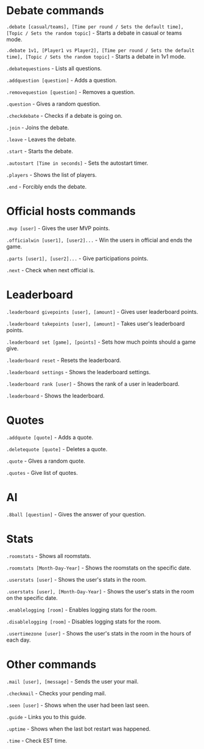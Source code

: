 # Debate commands
`.debate [casual/teams], [Time per round / Sets the default time], [Topic / Sets the random topic]` - Starts a debate in casual or teams mode.

`.debate 1v1, [Player1 vs Player2], [Time per round / Sets the default time], [Topic / Sets the random topic]` -  Starts a debate in 1v1 mode.

`.debatequestions` - Lists all questions.

`.addquestion [question]` - Adds a question.

`.removequestion [question]` - Removes a question.

`.question` - Gives a random question.

`.checkdebate` - Checks if a debate is going on.

`.join` - Joins the debate.

`.leave` - Leaves the debate.

`.start` - Starts the debate.

`.autostart [Time in seconds]` - Sets the autostart timer.

`.players` - Shows the list of players.

`.end` - Forcibly ends the debate.

# Official hosts commands
`.mvp [user]` - Gives the user MVP points.

`.officialwin [user1], [user2]...` - Win the users in official and ends the game.

`.parts [user1], [user2]...` - Give participations points.

`.next` - Check when next official is.

# Leaderboard 
`.leaderboard givepoints [user], [amount]` - Gives user leaderboard points.

`.leaderboard takepoints [user], [amount]` - Takes user's leaderboard points.

`.leaderboard set [game], [points]` - Sets how much points should a game give.

`.leaderboard reset` - Resets the leaderboard.

`.leaderboard settings` - Shows the leaderboard settings.

`.leaderboard rank [user]` - Shows the rank of a user in leaderboard.

`.leaderboard` - Shows the leaderboard.

# Quotes 
`.addquote [quote]` - Adds a quote.

`.deletequote [quote]` - Deletes a quote.

`.quote` - GIves a random quote.

`.quotes` - Give list of quotes.

# AI 
`.8ball [question]` - Gives the answer of your question.

# Stats
`.roomstats` - Shows all roomstats.

`.roomstats [Month-Day-Year]` - Shows the roomstats on the specific date.

`.userstats [user]` - Shows the user's stats in the room.

`.userstats [user], [Month-Day-Year]` - Shows the user's stats in the room on the specific date.

`.enablelogging [room]` - Enables logging stats for the room.

`.disablelogging [room]` - Disables logging stats for the room.

`.usertimezone [user]` - Shows the user's stats in the room in the hours of each day.

# Other commands
`.mail [user], [message]` - Sends the user your mail.

`.checkmail` - Checks your pending mail.

`.seen [user]` - Shows when the user had been last seen.

`.guide` - Links you to this guide.

`.uptime` - Shows when the last bot restart was happened.

 `.time` - Check EST time.
